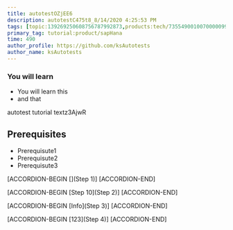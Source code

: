 ```yaml
---
title: autotestOZjEE6
description: autotestC475t8_8/14/2020 4:25:53 PM
tags: [topic:139269250608756787992873,products:tech/73554900100700000996,tutorial:experience/advanced]
primary_tag: tutorial:product/sapHana
time: 490
author_profile: https://github.com/ksAutotests
author_name: ksAutotests
---
```

### You will learn
- You will learn this
- and that

autotest tutorial textz3AjwR

## Prerequisites
- Prerequisute1
- Prerequisute2
- Prerequisute3

[ACCORDION-BEGIN [](Step 1)]
[ACCORDION-END]

[ACCORDION-BEGIN [Step 10](Step 2)]
[ACCORDION-END]

[ACCORDION-BEGIN [Info](Step 3)]
[ACCORDION-END]

[ACCORDION-BEGIN [123](Step 4)]
[ACCORDION-END]

